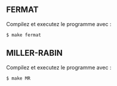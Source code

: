 ## FERMAT

Compilez et executez le programme avec :

```
$ make fermat
```

## MILLER-RABIN

Compilez et executez le programme avec :

```
$ make MR
```
